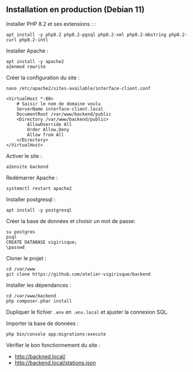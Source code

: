 ## Installation en production (Debian 11)

Installer PHP 8.2 et ses extensions : :
```
apt install -y php8.2 php8.2-pgsql php8.2-xml php8.2-mbstring php8.2-curl php8.2-intl
```

Installer Apache :
```
apt install -y apache2
a2enmod rewrite
```

Créer la configuration du site :
```
nano /etc/apache2/sites-available/interface-client.conf
```

```
<VirtualHost *:80>
    # Saisir le nom de domaine voulu
    ServerName interface-client.local
    DocumentRoot /var/www/backend/public
    <Directory /var/www/backend/public>
        AllowOverride All
        Order Allow,Deny
        Allow from All
    </Directory>
</VirtualHost>
```

Activer le site :
```
a2ensite backend
```

Redémarrer Apache :
```
systemctl restart apache2
```

Installer postgresql :
```
apt install -y postgresql
```

Créer la base de données et choisir un mot de passe:
```
su postgres
psql
CREATE DATABASE vigirisque;
\passwd
```

Cloner le projet :
```
cd /var/www
git clone https://github.com/atelier-vigirisque/backend
```

Installer les dépendances :
```
cd /var/www/backend
php composer.phar install
```

Dupliquer le fichier `.env` en `.env.local` et ajuster la connexion SQL.

Importer la base de données :
```
php bin/console app:migrations:execute
```

Vérifier le bon fonctionnement du site :
- http://backned.local/
- http://backend.local/stations.json




